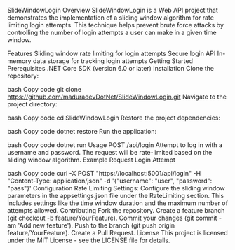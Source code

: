 SlideWindowLogin
Overview
SlideWindowLogin is a Web API project that demonstrates the implementation of a sliding window algorithm for rate limiting login attempts. This technique helps prevent brute force attacks by controlling the number of login attempts a user can make in a given time window.

Features
Sliding window rate limiting for login attempts
Secure login API
In-memory data storage for tracking login attempts
Getting Started
Prerequisites
.NET Core SDK (version 6.0 or later)
Installation
Clone the repository:

bash
Copy code
git clone https://github.com/maduradevDotNet/SlideWindowLogin.git
Navigate to the project directory:

bash
Copy code
cd SlideWindowLogin
Restore the project dependencies:

bash
Copy code
dotnet restore
Run the application:

bash
Copy code
dotnet run
Usage
POST /api/login
Attempt to log in with a username and password. The request will be rate-limited based on the sliding window algorithm.
Example Request
Login Attempt

bash
Copy code
curl -X POST "https://localhost:5001/api/login" -H "Content-Type: application/json" -d '{"username": "user", "password": "pass"}'
Configuration
Rate Limiting Settings: Configure the sliding window parameters in the appsettings.json file under the RateLimiting section. This includes settings like the time window duration and the maximum number of attempts allowed.
Contributing
Fork the repository.
Create a feature branch (git checkout -b feature/YourFeature).
Commit your changes (git commit -am 'Add new feature').
Push to the branch (git push origin feature/YourFeature).
Create a Pull Request.
License
This project is licensed under the MIT License - see the LICENSE file for details.
